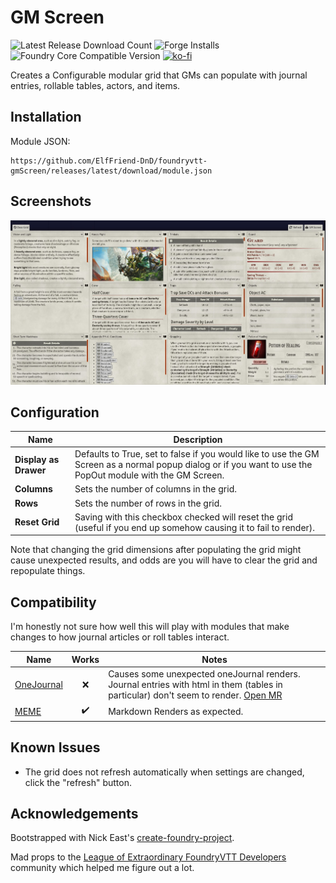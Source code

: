 # GM Screen

![Latest Release Download Count](https://img.shields.io/badge/dynamic/json?label=Downloads@latest&query=assets%5B1%5D.download_count&url=https%3A%2F%2Fapi.github.com%2Frepos%2FElfFriend-DnD%2Ffoundryvtt-gmScreen%2Freleases%2Flatest)
![Forge Installs](https://img.shields.io/badge/dynamic/json?label=Forge%20Installs&query=package.installs&suffix=%25&url=https%3A%2F%2Fforge-vtt.com%2Fapi%2Fbazaar%2Fpackage%2Fgm-screen&colorB=4aa94a)
![Foundry Core Compatible Version](https://img.shields.io/badge/dynamic/json.svg?url=https%3A%2F%2Fraw.githubusercontent.com%2FElfFriend-DnD%2Ffoundryvtt-gmScreen%2Fmain%2Fsrc%2Fmodule.json&label=Foundry%20Version&query=$.compatibleCoreVersion&colorB=orange)
[![ko-fi](https://img.shields.io/badge/-buy%20me%20a%20coke-%23FF5E5B)](https://ko-fi.com/elffriend)


Creates a Configurable modular grid that GMs can populate with journal entries, rollable tables, actors, and items.

## Installation

Module JSON:

```
https://github.com/ElfFriend-DnD/foundryvtt-gmScreen/releases/latest/download/module.json
```

## Screenshots

![Demonstration of the GM Screen Grid with dnd5e content.](readme-img/dnd5e-demo.jpg)

## Configuration

| **Name**              | Description                                                                                                                                                |
| --------------------- | ---------------------------------------------------------------------------------------------------------------------------------------------------------- |
| **Display as Drawer** | Defaults to True, set to false if you would like to use the GM Screen as a normal popup dialog or if you want to use the PopOut module with the GM Screen. |
| **Columns**           | Sets the number of columns in the grid.                                                                                                                    |
| **Rows**              | Sets the number of rows in the grid.                                                                                                                       |
| **Reset Grid**        | Saving with this checkbox checked will reset the grid (useful if you end up somehow causing it to fail to render).                                         |

Note that changing the grid dimensions after populating the grid might cause unexpected results, and odds are you will have to clear the grid and repopulate things.

## Compatibility

I'm honestly not sure how well this will play with modules that make changes to how journal articles or roll tables interact.

| **Name**                                                      |       Works        | Notes                                                                                                                                                                                                   |
| ------------------------------------------------------------- | :----------------: | ------------------------------------------------------------------------------------------------------------------------------------------------------------------------------------------------------- |
| [OneJournal](https://gitlab.com/fvtt-modules-lab/one-journal) |        :x:         | Causes some unexpected oneJournal renders. Journal entries with html in them (tables in particular) don't seem to render. [Open MR](https://gitlab.com/fvtt-modules-lab/one-journal/-/merge_requests/2) |
| [MEME](https://github.com/Moerill/fvtt-markdown-editor)       | :heavy_check_mark: | Markdown Renders as expected.                                                                                                                                                                           |

## Known Issues

- The grid does not refresh automatically when settings are changed, click the "refresh" button.

## Acknowledgements

Bootstrapped with Nick East's [create-foundry-project](https://gitlab.com/foundry-projects/foundry-pc/create-foundry-project).

Mad props to the [League of Extraordinary FoundryVTT Developers](https://forums.forge-vtt.com/c/package-development/11) community which helped me figure out a lot.
